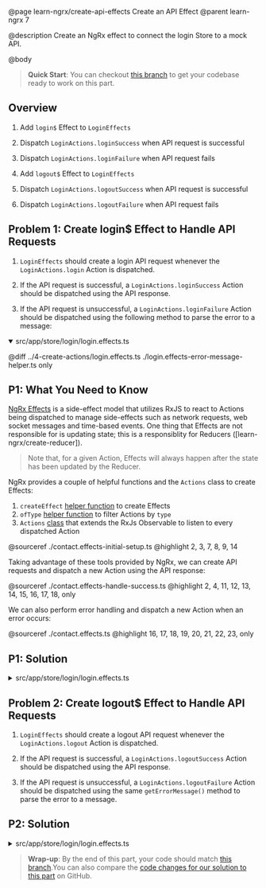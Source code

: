 @page learn-ngrx/create-api-effects Create an API Effect
@parent learn-ngrx 7

@description Create an NgRx effect to connect the login Store to a mock API.

@body

> **Quick Start**: You can checkout [this branch](https://github.com/bitovi/angular-ngrx-chat/tree/test-actions) to get your codebase ready to work on this part.

## Overview

1. Add `login$` Effect to `LoginEffects`

2. Dispatch `LoginActions.loginSuccess` when API request is successful

3. Dispatch `LoginActions.loginFailure` when API request fails

1. Add `logout$` Effect to `LoginEffects`

2. Dispatch `LoginActions.logoutSuccess` when API request is successful

3. Dispatch `LoginActions.logoutFailure` when API request fails

## Problem 1: Create login$ Effect to Handle API Requests

1. `LoginEffects` should create a login API request whenever the `LoginActions.login` Action is dispatched.

2. If the API request is successful, a `LoginActions.loginSuccess` Action should be dispatched using the API response.

3. If the API request is unsuccessful, a `LoginActions.loginFailure` Action should be dispatched using the following method to parse the error to a message:

<details open>
<summary>src/app/store/login/login.effects.ts</summary>

@diff ../4-create-actions/login.effects.ts ./login.effects-error-message-helper.ts only

</details>

## P1: What You Need to Know

[NgRx Effects](https://ngrx.io/guide/effects) is a side-effect model that utilizes RxJS to react to Actions being dispatched to manage side-effects such as network requests, web socket messages and time-based events. One thing that Effects are not responsible for is updating state; this is a responsiblity for Reducers ([learn-ngrx/create-reducer]).

> Note that, for a given Action, Effects will always happen after the state has been updated by the Reducer.

NgRx provides a couple of helpful functions and the `Actions` class to create Effects:

1. `createEffect` [helper function](https://ngrx.io/api/effects/createEffect) to create Effects
2. `ofType` [helper function](https://ngrx.io/api/effects/ofType) to filter Actions by `type`
3. `Actions` [class](https://ngrx.io/api/effects/Actions) that extends the RxJs Observable to listen to every dispatched Action

@sourceref ./contact.effects-initial-setup.ts
@highlight 2, 3, 7, 8, 9, 14

Taking advantage of these tools provided by NgRx, we can create API requests and dispatch a new Action using the API response:

@sourceref ./contact.effects-handle-success.ts
@highlight 2, 4, 11, 12, 13, 14, 15, 16, 17, 18, only

We can also perform error handling and dispatch a new Action when an error occurs:

@sourceref ./contact.effects.ts
@highlight 16, 17, 18, 19, 20, 21, 22, 23, only

## P1: Solution

<details>
<summary>src/app/store/login/login.effects.ts</summary>

@diff ./login.effects-error-message-helper.ts ./login.effects-login-effect.ts only

</details>

## Problem 2: Create logout$ Effect to Handle API Requests

1. `LoginEffects` should create a logout API request whenever the `LoginActions.logout` Action is dispatched.

2. If the API request is successful, a `LoginActions.logoutSuccess` Action should be dispatched using the API response. 

3. If the API request is unsuccessful, a `LoginActions.logoutFailure` Action should be dispatched using the same `getErrorMessage()` method to parse the error to a message.

## P2: Solution

<details>
<summary>src/app/store/login/login.effects.ts</summary>

@diff ./login.effects-login-effect.ts ./login.effects.ts only

</details>

> **Wrap-up**: By the end of this part, your code should match [this branch](https://github.com/bitovi/angular-ngrx-chat/tree/create-api-effects).You can also compare the [code changes for our solution to this part](https://github.com/bitovi/angular-ngrx-chat/compare/test-actions...create-api-effects) on GitHub.
